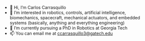 - 👋 Hi, I’m Carlos Carrasquillo
- 👀 I’m interested in robotics, controls, artificial intelligence, biomechanics, spacecraft, mechanical actuators, and embedded systems (basically, anything and everything engineering)
- 🌱 I’m currently pursuing a PhD in Robotics at Georgia Tech
- 📫 You can email me at ccarrasquillo3@gatech.edu

<!---
CarlosCarrasGT/CarlosCarrasGT is a ✨ special ✨ repository because its `README.md` (this file) appears on your GitHub profile.
You can click the Preview link to take a look at your changes.
--->
